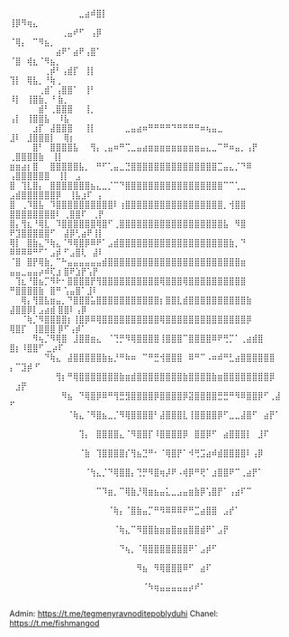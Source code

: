 ⠀⠀⠀⠀⠀⠀⠀⠀⠀⠀⠀⠀⣀⣴⠾⣿⡇⠀⠀⠀⠀⠀⠀⠀⠀⠀⠀⠀⠀⠀⠀⠀⠀⠀⠀⠀⠀⠀⠀⠀ ⢸⡿⠻⢶⣄⠀⠀⠀⠀⠀ ⠀⠀⠀⠀⠀⠀⠀
⠀⠀⠀⠀⠀⠀⠀⠀⠀⢀⣤⠞⠋⠀⢠⡿⠀⠀⠀⠀⠀⠀⠀⠀⠀⠀⠀⠀⠀⠀⠀⠀⠀⠀⠀⠀⠀⠀⠀⠀  ⠈⢿⡄⠀⠉⠻⣦⡀⠀⠀ ⠀⠀⠀⠀⠀⠀⠀
⠀⠀⠀⠀⠀⠀⠀⠀⣴⠟⠁⣴⠟⢠⣿⠁⠀⠀⠀⠀⠀⠀⠀⠀⠀⠀⠀⠀⠀⠀⠀⠀⠀⠀⠀⠀⠀⠀⠀⠀⠀  ⠈⣿⠀⢾⣆⠈⠻⣦⡀ ⠀⠀⠀⠀⠀⠀⠀
⠀⠀⠀⠀⠀⠀⢀⡾⠃⢠⣾⡏⠀⢸⡇⠀⠀⠀⠀⠀⠀⠀⠀⠀⠀⠀⠀⠀⠀⠀⠀⠀⠀⠀⠀⠀⠀⠀⠀⠀⠀⠀   ⢹⡇⠀⢿⣧⡀⠘⢷ ⡀⠀⠀⠀⠀⠀⠀
⠀⠀⠀⠀⠀⢀⣾⠁⢠⣿⣿⠁⠀⢸⠃⠀⠀⠀⠀⠀⠀⠀⠀⠀⠀⠀⠀⠀⠀⠀⠀⠀⠀⠀⠀⠀⠀⠀⠀⠀⠀⠀    ⠸⡇⠀⢸⣿⣷⡀⠘ ⣷⡀⠀⠀⠀⠀⠀
⠀⠀⠀⠀⠀⣾⠃⢀⣿⣿⣿⠀⠀⢸⡀⠀⠀⠀⠀⠀⠀⠀⠀⠀⠀⠀⠀⠀⠀⠀⠀⠀⠀⠀⠀⠀⠀⠀⠀⠀⠀⠀     ⢠⡇⠀⢸⣿⣿⣧⠀ ⠸⣧⠀⠀⠀⠀⠀
⠀⠀⠀⠀⣰⡏⠀⣼⣿⣿⣿⠀⠀⢸⡇⠀⠀⠀⠀⠀⣀⣤⣴⠶⠛⠛⠛⠛⠙⠛⠛⠛⠛⠶⢦⣤⣀⠀⠀⠀⠀⠀  ⣸⠇⠀⣸⣿⣿⣿⡇ ⠀⢿⡆⠀⠀⠀⠀
⠀⠀⠀⠀⣿⠃⠀⣿⣿⣿⣿⣧⠀⠀⢻⡄⢀⣤⠶⠛⢉⣀⣤⣴⣶⣶⣶⣶⣶⣶⣶⣶⣶⣤⣄⣀⠉⠛⠶⣤⡀⢠⡟⠀ ⢀⣿⣿⣿⣿⣷ ⠀⢸⡇⠀⠀⠀⠀
⣶⣶⣴⡆⣿⠀⠀⣿⣿⣿⣿⣿⣧⡀⠀⠛⠋⢁⣤⣀⣙⣿⣿⣿⣿⣿⣿⣿⣿⣿⣿⣿⣿⣿⣿⣿⣉⣤⣄⡈⠙⠿⠀ ⢠⣿⣿⣿⣿⣿⣿ ⠀⢸⡇⠀⣠⠀⠀
⣿⠀⢹⣇⣿⡄⠀⣿⣿⣿⣿⣿⣿⣿⣦⣄⣀⡈⠉⠙⣿⣿⣿⣿⣿⣿⣿⣿⣿⣿⣿⣿⣿⣿⣿⣿⣿⠉⠉⢁⣀ ⣠⣾⣿⣿⣿⣿⣿⣿⡿ ⠀⢸⣧⣰⠏⠀⡄
⣿⠀⢀⠹⣿⣧⠀⠹⣿⣿⣿⣿⣿⣿⣿⣿⣿⣿⠇⢰⣿⣿⣿⣿⣿⣿⣿⣿⣿⣿⣿⣿⣿⣿⣿⣿⣿⡀⢺⣿⣿ ⣿⣿⣿⣿⣿⣿⣿⣿⠇ ⢀⣿⣿⠏⠀⢀⡟
⣿⡄⢻⣆⠘⢿⣇⠀⠹⣿⣿⣿⣿⣿⣿⢿⣿⠋⢀⣿⣿⣿⣿⣿⣿⣿⣿⣿⣿⣿⣿⣿⣿⣿⣿⣿⣿⣧⠀⠻⣿ ⠟⣹⣿⣿⣿⣿⣿⠋⠀ ⣼⡿⢃⣴⠟⢸⡇
⢿⡇⠀⣿⣷⣄⠙⢷⣄⠈⠻⢿⣿⡿⠿⠟⠁⣠⣾⣿⣿⣿⣿⣿⣿⣿⣿⣿⣿⣿⣿⣿⣿⣿⣿⣿⣿⣿⣷⡀⠙ ⠿⠿⠿⠿⠛⠋⠁⣠⡾ ⠋⣠⣿⢇⠀⣼⠇
⠈⣿⠀⣿⡟⢿⣷⡀⠉⠓⣤⣤⣤⣤⣤⣤⣾⣿⣿⣿⣿⣿⣿⣿⣿⣿⣿⣿⣿⣿⣿⣿⣿⣿⣿⣿⣿⣿⣿⣿⣶ ⣤⣤⣀⣤⣤⡴⠾⢏⣰ ⣿⠟⣱⡟⢡⡟⠀
⠀⢹⣆⠘⣿⣦⡉⠻⠗⠂⣿⣿⣿⣿⡟⢻⣿⣿⣿⣿⣿⣿⣿⣿⣿⣿⢿⣿⣿⣿⢿⣿⣿⣿⣿⣿⣿⣿⣿⣿⣿ ⠛⣿⣿⣿⣿⣷⠀⣿⠛ ⢡⣤⣿⠁⣸⠇⠀
⠀⠀⢿⡄⢻⣿⣧⣶⣤⡀⠙⣿⣿⣿⣥⣿⣿⣿⣿⣿⣿⣿⣿⣿⣿⣿⡆⣿⣿⣇⣾⣿⣿⣿⣿⣿⣿⣿⣿⣿⣿⣷ ⣼⣿⣿⡿⡇⣠⣴⣾ ⣿⣿⠇⢠⡿⠀⠀
⠀⠀⠈⢷⡈⠻⣿⣿⣿⣿⡆⢸⣿⡿⠿⢿⣿⣿⣿⣿⣿⣿⣿⣿⣿⣿⢿⣿⣿⣿⣿⣿⣿⣿⣿⣿⣿⣿⣿⣿⣿⡿ ⢿⣿⡏⠀⢸⣿⣿⣿ ⡿⠋⢠⡾⠁⠀⠀
⠀⠀⠀⠀⠻⢦⡈⠻⢿⣿⠀⣸⣿⣿⣶⣄⠀⠈⢙⡛⠻⢿⣿⣿⣿⣿⢸⣿⣿⣿⠉⣿⣿⣿⣿⠿⠟⢛⡉⠁⢀⣴⣾⣿ ⣿⡆⠸⣿⣿⠋ ⣀⡴⠏⠀⠀⠀⠀
⠀⠀⠀⠀⠀⠀⠙⢷⣄⠀⣼⣿⣿⣿⣿⣿⣷⣦⡘⠛⠷⠶⠀⠉⠛⣛⢺⣿⣿⣿⠀⠿⠛⠉⠠⠶⠾⠛⣃⣴⣿⣿⣿⣿⣿⣿ ⡄⠉⣹⡾ ⠋⠀⠀⠀⠀⠀⠀
⠀⠀⠀⠀⠀⠀⠀⠀⢻⡆⠛⢿⣿⣿⣿⣿⣿⣿⣿⣷⣶⣾⣿⣿⣿⣿⣿⣿⣿⣿⣷⣿⣿⣿⣿⣷⣶⣿⣿⣿⣿⣿⣿⣿⣿⡿ ⠀⣰⡟⠀ ⠀⠀⠀⠀⠀⠀⠀
⠀⠀⠀⠀⠀⠀⠀⠀⠀⠻⣦⠀⠙⢿⣿⡿⠿⠛⢻⣛⣻⣿⣿⣿⣿⡿⣿⣿⣿⣿⡿⣽⣿⣿⣿⣿⣛⣛⠛⠻⠿⣿⣿⡿⠋⢀⣼ ⠋⠀⠀ ⠀⠀⠀⠀⠀⠀⠀
⠀⠀⠀⠀⠀⠀⠀⠀⠀⠀⠈⢷⣄⠈⠻⣿⣦⣀⡈⠻⢿⣿⣿⣿⣿⠃⣼⣿⣿⣿⣇⢸⣿⣿⣿⣿⡿⠋⣀⣀⣼⣿⠋⠀⣴⡟⠁⠀⠀⠀ ⠀⠀⠀⠀⠀⠀⠀
⠀⠀⠀⠀⠀⠀⠀⠀⠀⠀⠀⠀⢹⡄⠀⣿⣿⣿⣿⣄⠈⠻⣿⣿⡏⠸⣿⣿⣿⣿⡿⠀⣿⣿⡿⠋⠀⣴⣿⣿⣿⡇⠀⣸⠏⠀⠀⠀⠀⠀ ⠀⠀⠀⠀⠀⠀⠀
⠀⠀⠀⠀⠀⠀⠀⠀⠀⠀⠀⠀⠈⣷⠀⢹⣿⣿⣿⣿⡎⢻⣦⣙⠛⠂⠈⢿⣿⡟⠁⠺⢛⣩⣴⠾⣾⣿⣿⣿⣿⠇⢠⡿⠀⠀⠀⠀⠀⠀ ⠀⠀⠀⠀⠀⠀⠀
⠀⠀⠀⠀⠀⠀⠀⠀⠀⠀⠀⠀⠀⠈⢳⣄⡈⠙⢿⣿⣿⡄⢙⡛⠻⣿⢶⡼⠟⠠⢾⡿⠛⢟⠁⣰⣿⣿⠟⠉⢀⣴⡟⠁⠀⠀⠀⠀⠀⠀ ⠀⠀⠀⠀⠀⠀⠀
⠀⠀⠀⠀⠀⠀⠀⠀⠀⠀⠀⠀⠀⠀⠀⠉⠹⣶⡀⠉⢿⣷⡘⢿⣶⣦⣤⣅⣀⣠⣤⣶⣷⡿⢡⣿⡟⠁⢠⣴⠏⠉⠀⠀⠀⠀⠀⠀⠀⠀ ⠀⠀⠀⠀⠀⠀⠀
⠀⠀⠀⠀⠀⠀⠀⠀⠀⠀⠀⠀⠀⠀⠀⠀⠀⠈⢷⡄⠈⣿⣷⣤⡉⠛⠻⠿⠿⠿⠟⠛⣉⣴⣿⣿⠀⣠⡞⠁⠀⠀⠀⠀⠀⠀⠀⠀⠀⠀ ⠀⠀⠀⠀⠀⠀⠀
⠀⠀⠀⠀⠀⠀⠀⠀⠀⠀⠀⠀⠀⠀⠀⠀⠀⠀⠈⢷⣄⠉⠻⣿⣿⣷⣶⣶⣿⣶⣶⣿⣿⣾⠟⠁⣠⡟⠀⠀⠀⠀⠀⠀⠀⠀⠀⠀⠀⠀ ⠀⠀⠀⠀⠀⠀⠀
⠀⠀⠀⠀⠀⠀⠀⠀⠀⠀⠀⠀⠀⠀⠀⠀⠀⠀⠀⠙⢦⡀⠈⢿⣿⣿⣿⣿⣿⣿⣿⠟⠁⣠⡾⠋⠀⠀⠀⠀⠀⠀⠀⠀⠀⠀⠀⠀⠀ ⠀⠀⠀⠀⠀⠀⠀
⠀⠀⠀⠀⠀⠀⠀⠀⠀⠀⠀⠀⠀⠀⠀⠀⠀⠀⠀⠀⠀⠀⠻⣦⠀⠻⢿⣿⣿⣿⠿⠋⠀⣴⠏⠀⠀⠀⠀⠀⠀⠀⠀⠀⠀⠀⠀⠀⠀⠀ ⠀⠀⠀⠀⠀⠀⠀
⠀⠀⠀⠀⠀⠀⠀⠀⠀⠀⠀⠀⠀⠀⠀⠀⠀⠀⠀⠀⠀⠀⠀⠈⠳⢶⣤⣤⣤⣤⣤⡴⠞⠁⠀⠀⠀⠀⠀⠀⠀⠀⠀⠀⠀⠀⠀⠀⠀⠀ ⠀⠀⠀⠀⠀⠀⠀


Admin: https://t.me/tegmenyravnoditepoblyduhi
Chanel: https://t.me/fishmangod
